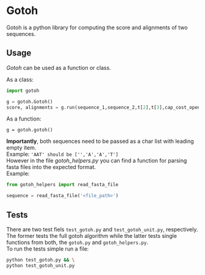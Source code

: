 # Gotoh

Gotoh is a python library for computing the score and alignments of two sequences. 

## Usage
*Gotoh* can be used as a function or class.  

As a class:
```python
import gotoh

g = gotoh.Gotoh()
score, alignments = g.run(sequence_1,sequence_2,t[2],t[3],cap_cost_open, cap_cost_extend, substition_matrix)
```
As a function:
```
g = gotoh.gotoh()
```  

**Importantly**, both sequences need to be passed as a char list with leading empty item.  
Example: `'AAT' should be ['','A','A','T']`  
However in the file *gotoh_helpers.py* you can find a function for parsing fasta files into the expected format.  
Example:
```python
from gotoh_helpers import read_fasta_file

sequence = read_fasta_file('<file_path>')
```

## Tests
There are two test fiels `test_gotoh.py` and `test_gotoh_unit.py`, respectively. The former tests the full gotoh algorithm while the latter tests single functions from both, the `gotoh.py` and `gotoh_helpers.py`.  
To run the tests simple run a file:  
```bash
python test_gotoh.py && \
python test_gotoh_unit.py 
```